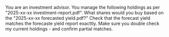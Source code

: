 You are an investment advisor. 
You manage the following holdings as per "2025-xx-xx investment-report.pdf". 
What shares would you buy based on the "2025-xx-xx forecasted yield.pdf?"
Check that the forecast yield matches the forecaste yield report exacttly.
Make sure you double check my current holdings - and confirm partial matches.
